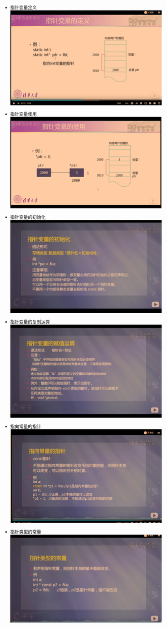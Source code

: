 - 指针变量定义
![](images/指针变量定义.png)

- 指针变量使用
![](images/指针变量使用.png)

- 指针变量的初始化
![](images/指针变量的初始化.png)

- 指针变量的复制运算
![](images/指针变量的赋值运算.png)

- 指向常量的指针
![](images/指向常量的指针.png)

- 指针类型的常量
![](images/指针类型的常量.png)
